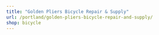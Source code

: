 ```yaml
---
title: "Golden Pliers Bicycle Repair & Supply"
url: /portland/golden-pliers-bicycle-repair-and-supply/
shop: bicycle
---
```


